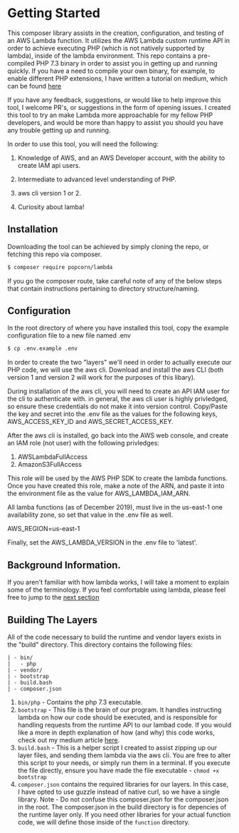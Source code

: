#

# Getting Started

This composer library assists in the creation, configuration, and testing of an AWS Lambda function. It utilizes the AWS Lambda custom runtime API in order to achieve executing PHP (which is not natively supported by lambda), inside of the lambda environment. This repo contains a pre-compiled PHP 7.3 binary in order to assist you in getting up and running quickly. If you have a need to compile your own binary, for example, to enable different PHP extensions, I have written a tutorial on medium, which can be found [here](https://medium.com/@mike_48770/php-and-the-aws-lambda-custom-runtime-part-1-8ad94c622701)

If you have any feedback, suggestions, or would like to help improve this tool, I welcome PR's, or suggestions in the form of opening issues. I created this tool to try an make Lambda more approachable for my fellow PHP developers, and would be more than happy to assist you should you have any trouble getting up and running.

In order to use this tool, you will need the following:

1. Knowledge of AWS, and an AWS Developer account, with the ability to create IAM api users.

2. Intermediate to advanced level understanding of PHP.

3. aws cli version 1 or 2.

4. Curiosity about lamba!

## Installation

Downloading the tool can be achieved by simply cloning the repo, or fetching this repo via composer.

```bash
$ composer require popcorn/lambda
```

If you go the composer route, take careful note of any of the below steps that contain instructions pertaining to directory structure/naming.

## Configuration

In the root directory of where you have installed this tool, copy the example configuration file to a new file named .env

```bash
$ cp .env.example .env
```

In order to create the two "layers" we'll need in order to actually execute our PHP code, we will use the aws cli. Download and install the aws CLI (both version 1 and version 2 will work for the purposes of this libary).

During installation of the aws cli, you will need to create an API IAM user for the cli to authenticate with. in general, the aws cli user is highly privledged, so ensure these credentials do not make it into version control. Copy/Paste the key and secret into the .env file as the values for the following keys, AWS_ACCESS_KEY_ID and AWS_SECRET_ACCESS_KEY.

After the aws cli is installed, go back into the AWS web console, and create an IAM role (not user) with the following privledges:

1. AWSLambdaFullAccess
2. AmazonS3FullAccess

This role will be used by the AWS PHP SDK to create the lambda functions. Once you have created this role, make a note of the ARN, and paste it into the environment file as the value for AWS_LAMBDA_IAM_ARN.

All lamba functions (as of December 2019), must live in the us-east-1 one availability zone, so set that value in the .env file as well.

AWS_REGION=us-east-1

Finally, set the AWS_LAMBDA_VERSION in the .env file to 'latest'.

## Background Information.

If you aren't familiar with how lambda works, I will take a moment to explain some of the terminology. If you feel comfortable using lambda, please feel free to jump to the [next section](#building-the-layers)

## Building The Layers

All of the code necessary to build the runtime and vendor layers exists in the "build" directory. This directory contains the following files:

```
| - bin/
|   - php
| - vendor/
| - bootstrap
| - build.bash
| - composer.json
```

1. `bin/php` - Contains the php 7.3 executable.
2. `bootstrap` - This file is the brain of our program. It handles instructing lambda on how our code should be executed, and is responsible for handling requests from the runtime API to our lambad code. If you would like a more in depth explanation of how (and why) this code works, check out my medium article [here](https://medium.com/@mike_48770/php-and-the-aws-lambda-custom-runtime-part-1-8ad94c622701#c179).
3. `build.bash` - This is a helper script I created to assist zipping up our layer files, and sending them lambda via the aws cli. You are free to alter this script to your needs, or simply run them in a terminal. If you execute the file directly, ensure you have made the file executable - `chmod +x bootstrap`
4. `composer.json` contains the required libraries for our layers. In this case, I have opted to use guzzle instead of native curl, so we have a single library. Note - Do not confuse this composer.json for the composer.json in the root. The composer.json in the build directory is for depencies of the runtime layer only. If you need other libraries for your actual function code, we will define those inside of the `function` directory.
